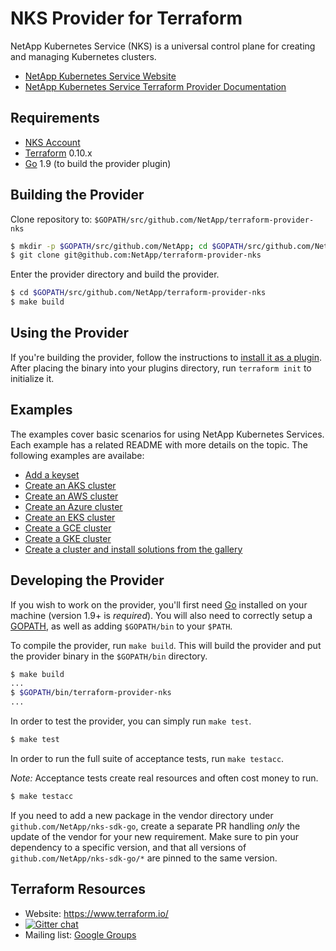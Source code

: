 NKS Provider for Terraform
==========================

NetApp Kubernetes Service (NKS) is a universal control plane for creating and managing Kubernetes clusters.

- [NetApp Kubernetes Service Website](https://cloud.netapp.com/kubernetes-service)
- [NetApp Kubernetes Service Terraform Provider Documentation](https://docs.netapp.com/us-en/kubernetes-service/intro-to-terraform-on-nks.html)

Requirements
------------

- [NKS Account](https://cloud.netapp.com/kubernetes-service)
- [Terraform](https://www.terraform.io/downloads.html) 0.10.x
- [Go](https://golang.org/doc/install) 1.9 (to build the provider plugin)

Building the Provider
---------------------

Clone repository to: `$GOPATH/src/github.com/NetApp/terraform-provider-nks`

```sh
$ mkdir -p $GOPATH/src/github.com/NetApp; cd $GOPATH/src/github.com/NetApp
$ git clone git@github.com:NetApp/terraform-provider-nks
```

Enter the provider directory and build the provider.

```sh
$ cd $GOPATH/src/github.com/NetApp/terraform-provider-nks
$ make build
```

Using the Provider
------------------
If you're building the provider, follow the instructions to [install it as a plugin](https://www.terraform.io/docs/plugins/basics.html#installing-a-plugin). After placing the binary into your plugins directory, run `terraform init` to initialize it.

Examples
--------

The examples cover basic scenarios for using NetApp Kubernetes Services. Each example has a related README with more details on the topic. The following examples are availabe:

- [Add a keyset](examples/keysets)
- [Create an AKS cluster](examples/aks)
- [Create an AWS cluster](examples/aws)
- [Create an Azure cluster](examples/azure)
- [Create an EKS cluster](examples/eks)
- [Create a GCE cluster](examples/gce)
- [Create a GKE cluster](examples/gke)
- [Create a cluster and install solutions from the gallery](examples/solutions)

Developing the Provider
-----------------------

If you wish to work on the provider, you'll first need [Go](http://www.golang.org) installed on your machine (version 1.9+ is *required*). You will also need to correctly setup a [GOPATH](http://golang.org/doc/code.html#GOPATH), as well as adding `$GOPATH/bin` to your `$PATH`.

To compile the provider, run `make build`. This will build the provider and put the provider binary in the `$GOPATH/bin` directory.

```sh
$ make build
...
$ $GOPATH/bin/terraform-provider-nks
...
```

In order to test the provider, you can simply run `make test`.

```sh
$ make test
```

In order to run the full suite of acceptance tests, run `make testacc`.

*Note:* Acceptance tests create real resources and often cost money to run.

```sh
$ make testacc
```

If you need to add a new package in the vendor directory under `github.com/NetApp/nks-sdk-go`, create a separate PR handling _only_ the update of the vendor for your new requirement. Make sure to pin your dependency to a specific version, and that all versions of `github.com/NetApp/nks-sdk-go/*` are pinned to the same version.

Terraform Resources
-------------------

- Website: https://www.terraform.io/
- [![Gitter chat](https://badges.gitter.im/hashicorp-terraform/Lobby.png)](https://gitter.im/hashicorp-terraform/Lobby)
- Mailing list: [Google Groups](http://groups.google.com/group/terraform-tool)
